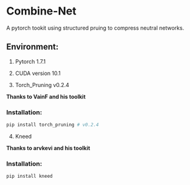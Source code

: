 # Combine-Net
A pytorch tookit using structured pruing to compress neutral networks.

## Environment:

1. Pytorch 1.7.1

2. CUDA version 10.1

3. Torch_Pruning v0.2.4

**Thanks to VainF and his toolkit**

### Installation:
```bash
pip install torch_pruning # v0.2.4
```

4. Kneed

**Thanks to arvkevi and his toolkit**

### Installation:
```bash
pip install kneed
```
